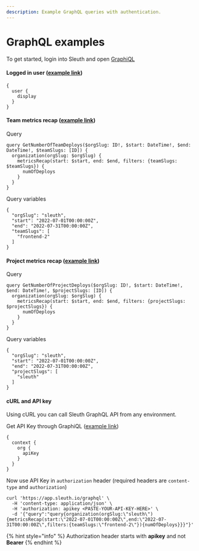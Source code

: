 ```yaml
---
description: Example GraphQL queries with authentication.
---
```


# GraphQL examples

To get started, login into Sleuth and open [GraphiQL](https://app.sleuth.io/graphql)

#### Logged in user ([example link](https://app.sleuth.io/graphql#query=%7B%0A%20%20user%20%7B%0A%20%20%20%20display%0A%20%20%7D%0A%7D))

```
{
  user {
    display
  }
}
```

#### Team metrics recap ([example link](https://app.sleuth.io/graphql#query=query%20GetNumberOfTeamDeploys\(%24orgSlug%3A%20ID!%2C%20%24start%3A%20DateTime!%2C%20%24end%3A%20DateTime!%2C%20%24teamSlugs%3A%20%5BID%5D\)%20%7B%0A%20%20organization\(orgSlug%3A%20%24orgSlug\)%20%7B%0A%20%20%20%20metricsRecap\(start%3A%20%24start%2C%20end%3A%20%24end%2C%20filters%3A%20%7BteamSlugs%3A%20%24teamSlugs%7D\)%20%7B%0A%20%20%20%20%20%20numOfDeploys%0A%20%20%20%20%7D%0A%20%20%7D%0A%7D%0A\&operationName=GetNumberOfTeamDeploys\&variables=%7B%0A%20%20%22orgSlug%22%3A%20%22sleuth%22%2C%0A%20%20%22start%22%3A%20%222022-07-01T00%3A00%3A00Z%22%2C%0A%20%20%22end%22%3A%20%222022-07-31T00%3A00%3A00Z%22%2C%0A%20%20%22teamSlugs%22%3A%20%5B%0A%20%20%20%20%22frontend-2%22%0A%20%20%5D%0A%7D))

Query

```
query GetNumberOfTeamDeploys($orgSlug: ID!, $start: DateTime!, $end: DateTime!, $teamSlugs: [ID]) {
  organization(orgSlug: $orgSlug) {
    metricsRecap(start: $start, end: $end, filters: {teamSlugs: $teamSlugs}) {
      numOfDeploys
    }
  }
}
```

Query variables

```
{
  "orgSlug": "sleuth",
  "start": "2022-07-01T00:00:00Z",
  "end": "2022-07-31T00:00:00Z",
  "teamSlugs": [
    "frontend-2"
  ]
}
```

#### Project metrics recap ([example link](https://app.sleuth.io/graphql#query=query%20GetNumberOfProjectDeploys\(%24orgSlug%3A%20ID!%2C%20%24start%3A%20DateTime!%2C%20%24end%3A%20DateTime!%2C%20%24projectSlugs%3A%20%5BID%5D\)%20%7B%0A%20%20organization\(orgSlug%3A%20%24orgSlug\)%20%7B%0A%20%20%20%20metricsRecap\(start%3A%20%24start%2C%20end%3A%20%24end%2C%20filters%3A%20%7BprojectSlugs%3A%20%24projectSlugs%7D\)%20%7B%0A%20%20%20%20%20%20numOfDeploys%0A%20%20%20%20%7D%0A%20%20%7D%0A%7D%0A\&operationName=GetNumberOfProjectDeploys\&variables=%7B%0A%20%20%22orgSlug%22%3A%20%22sleuth%22%2C%0A%20%20%22start%22%3A%20%222022-07-01T00%3A00%3A00Z%22%2C%0A%20%20%22end%22%3A%20%222022-07-31T00%3A00%3A00Z%22%2C%0A%20%20%22projectSlugs%22%3A%20%5B%0A%20%20%20%20%22sleuth%22%0A%20%20%5D%0A%7D))

Query

```
query GetNumberOfProjectDeploys($orgSlug: ID!, $start: DateTime!, $end: DateTime!, $projectSlugs: [ID]) {
  organization(orgSlug: $orgSlug) {
    metricsRecap(start: $start, end: $end, filters: {projectSlugs: $projectSlugs}) {
      numOfDeploys
    }
  }
}
```

Query variables

```
{
  "orgSlug": "sleuth",
  "start": "2022-07-01T00:00:00Z",
  "end": "2022-07-31T00:00:00Z",
  "projectSlugs": [
    "sleuth"
  ]
}
```

#### cURL and API key

Using cURL you can call Sleuth GraphQL API from any environment.

Get API Key through GraphiQL ([example link](https://app.sleuth.io/graphql#query=%7B%0A%20%20context%20%7B%0A%20%20%20%20org%20%7B%0A%20%20%20%20%20%20apiKey%0A%20%20%20%20%7D%0A%20%20%7D%0A%7D\&variables=))

```
{
  context {
    org {
      apiKey
    }
  }
}
```

Now use API Key in `authorization` header (required headers are `content-type` and `authorization`)

```
curl 'https://app.sleuth.io/graphql' \
  -H 'content-type: application/json' \
  -H 'authorization: apikey <PASTE-YOUR-API-KEY-HERE>' \
  -d '{"query":"query{organization(orgSlug:\"sleuth\"){metricsRecap(start:\"2022-07-01T00:00:00Z\",end:\"2022-07-31T00:00:00Z\",filters:{teamSlugs:\"frontend-2\"}){numOfDeploys}}}"}'
```

{% hint style="info" %}
Authorization header starts with **apikey** and not **Bearer**
{% endhint %}
